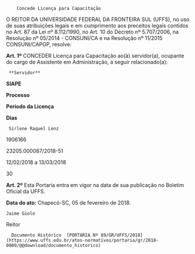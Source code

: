         Concede Licença para Capacitação  

O REITOR DA UNIVERSIDADE FEDERAL DA FRONTEIRA SUL (UFFS), no uso de suas atribuições legais e em cumprimento aos preceitos legais contidos no Art. 87 da Lei nº 8.112/1990, no Art. 10 do Decreto nº 5.707/2006, na Resolução nº 05/2014 - CONSUNI/CA e na Resolução nº 11/2015 CONSUNI/CAPGP, resolve:

  

 **Art. 1º** CONCEDER Licença para Capacitação ao(à) servidor(a), ocupante do cargo de Assistente em Administração, a seguir relacionado(a):

     **Servidor**

   **SIAPE**

   **Processo**

   **Período da Licença**

   **Dias**

     Sirlene Raquel Lenz

   1906166

   23205.000087/2018-51

   12/02/2018 a 13/03/2018

   30

      

 **Art. 2º** Esta Portaria entra em vigor na data de sua publicação no Boletim Oficial da UFFS.

   **Data do ato:** Chapecó-SC, 05 de fevereiro de 2018.   
 

    Jaime Giolo   
 Reitor 

      Documento Histórico  [PORTARIA Nº 89/GR/UFFS/2018](https://www.uffs.edu.br/atos-normativos/portaria/gr/2018-0089/@@download/documento_historico)     
      